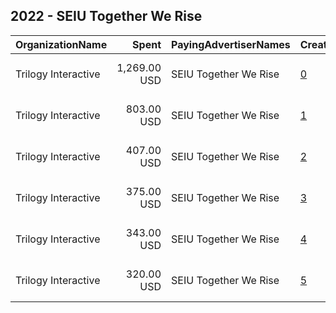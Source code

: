 ## 2022 - SEIU Together We Rise 
|OrganizationName|Spent|PayingAdvertiserNames|CreativeUrls|Impressions|Genders|AgeBrackets|CountryCodes|BillingAddresses|CandidateBallotInformation|
|:---|---:|:---|:---|---:|:---|:---|:---|:---|:---|
|Trilogy Interactive|1,269.00 USD|SEIU Together We Rise|[0](https://www.snap.com/political-ads/asset/85545f9a56c6c1e314dfbd406c2b056a78fcbc3d16dc052565d6b4a64d3af42f?mediaType=png)|35,575||18+|united states|"2054 University Ave STE 600,Berkeley,94704,US"||
|Trilogy Interactive|803.00 USD|SEIU Together We Rise|[1](https://www.snap.com/political-ads/asset/85545f9a56c6c1e314dfbd406c2b056a78fcbc3d16dc052565d6b4a64d3af42f?mediaType=png)|24,282||18+|united states|"2054 University Ave STE 600,Berkeley,94704,US"||
|Trilogy Interactive|407.00 USD|SEIU Together We Rise|[2](https://www.snap.com/political-ads/asset/6400930cfbe650e4b31d1d6f961e932819418935abc0509781ef27447bb3d6f0?mediaType=png)|11,537||18+|united states|"2054 University Ave STE 600,Berkeley,94704,US"||
|Trilogy Interactive|375.00 USD|SEIU Together We Rise|[3](https://www.snap.com/political-ads/asset/6400930cfbe650e4b31d1d6f961e932819418935abc0509781ef27447bb3d6f0?mediaType=png)|11,290||18+|united states|"2054 University Ave STE 600,Berkeley,94704,US"||
|Trilogy Interactive|343.00 USD|SEIU Together We Rise|[4](https://www.snap.com/political-ads/asset/63a74988db1736e94d8b58cb3897ae9cbfb2aa764fef2945d0bc8a04f1706097?mediaType=png)|9,984||18+|united states|"2054 University Ave STE 600,Berkeley,94704,US"||
|Trilogy Interactive|320.00 USD|SEIU Together We Rise|[5](https://www.snap.com/political-ads/asset/63a74988db1736e94d8b58cb3897ae9cbfb2aa764fef2945d0bc8a04f1706097?mediaType=png)|9,479||18+|united states|"2054 University Ave STE 600,Berkeley,94704,US"||
